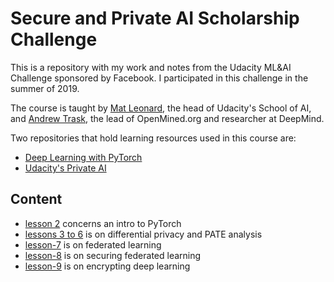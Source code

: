 # Secure and Private AI Scholarship Challenge
This is a repository with my work and notes from the Udacity ML&AI Challenge sponsored by Facebook. I participated in this challenge in the summer of 2019.

The course is taught by [Mat Leonard](https://twitter.com/MatDrinksTea), the
head of Udacity's School of AI, and [Andrew Trask](http://iamtrask.github.io/),
the lead of OpenMined.org and researcher at DeepMind.

Two repositories that hold learning resources used in this course are:
- [Deep Learning with PyTorch](https://github.com/udacity/deep-learning-v2-pytorch)
- [Udacity's Private AI](https://github.com/udacity/private-ai)

## Content
- [lesson 2](./lesson-2/) concerns an intro to PyTorch
- [lessons 3 to 6](./lesson-3-6) is on differential privacy and PATE analysis
- [lesson-7](./lesson-7) is on federated learning
- [lesson-8](./lesson-8) is on securing federated learning
- [lesson-9](./lesson-9) is on encrypting deep learning
